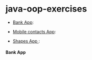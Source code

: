 # java-oop-exercises


- [Bank App](/bankapp/): 

- [Mobile contacts App](/mobile-contacts-app/): 

- [Shapes App ](/shapes/): 


#### Bank  App



